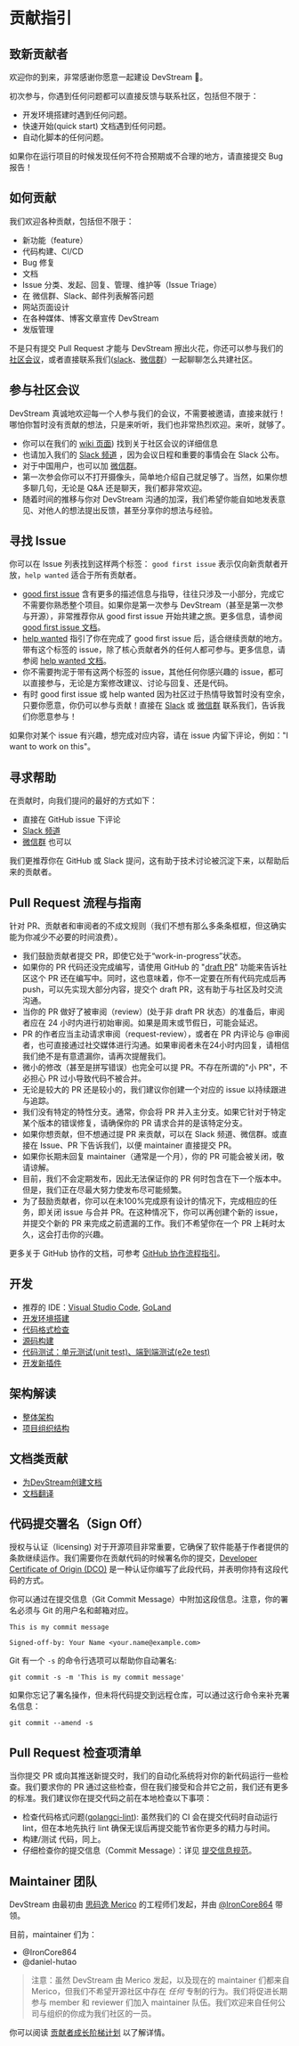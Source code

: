 # 贡献指引

## 致新贡献者
欢迎你的到来，非常感谢你愿意一起建设 DevStream 💖。

初次参与，你遇到任何问题都可以直接反馈与联系社区，包括但不限于：

- 开发环境搭建时遇到任何问题。
- 快速开始(quick start) 文档遇到任何问题。
- 自动化脚本的任何问题。

如果你在运行项目的时候发现任何不符合预期或不合理的地方，请直接提交 Bug 报告！

## 如何贡献
我们欢迎各种贡献，包括但不限于：

- 新功能（feature）
- 代码构建、CI/CD
- Bug 修复
- 文档
- Issue 分类、发起、回复、管理、维护等（Issue Triage）
- 在 微信群、Slack、邮件列表解答问题
- 网站页面设计
- 在各种媒体、博客文章宣传 DevStream
- 发版管理

不是只有提交 Pull Request 才能与 DevStream 擦出火花，你还可以参与我们的 [社区会议](https://github.com/devstream-io/devstream/wiki)，或者直接联系我们([slack](https://cloud-native.slack.com/archives/C03LA2B8K0A)、[微信群](https://raw.githubusercontent.com/devstream-io/devstream/main/docs/images/wechat-group-qr-code.png)）一起聊聊怎么共建社区。

## 参与社区会议
DevStream 真诚地欢迎每一个人参与我们的会议，不需要被邀请，直接来就行！哪怕你暂时没有贡献的想法，只是来听听，我们也非常热烈欢迎。来听，就够了。

- 你可以在我们的 [wiki 页面](https://github.com/devstream-io/devstream/wiki)) 找到关于社区会议的详细信息
- 也请加入我们的 [Slack 频道](https://cloud-native.slack.com/archives/C03LA2B8K0A) ，因为会议日程和重要的事情会在 Slack 公布。
- 对于中国用户，也可以加 [微信群](https://raw.githubusercontent.com/devstream-io/devstream/main/docs/images/wechat-group-qr-code.png)。
- 第一次参会你可以不打开摄像头，简单地介绍自己就足够了。当然，如果你想多聊几句，无论是 Q&A 还是聊天，我们都非常欢迎。
- 随着时间的推移与你对 DevStream 沟通的加深，我们希望你能自如地发表意见、对他人的想法提出反馈，甚至分享你的想法与经验。

## 寻找 Issue
你可以在 Issue 列表找到这样两个标签： `good first issue` 表示仅向新贡献者开放，`help wanted` 适合于所有贡献者。

- [good first issue](https://github.com/devstream-io/devstream/labels/good%20first%20issue) 含有更多的描述信息与指导，往往只涉及一小部分，完成它不需要你熟悉整个项目。如果你是第一次参与 DevStream（甚至是第一次参与开源），非常推荐你从 good first issue 开始共建之旅。更多信息，请参阅 [good first issue 文档](development/git-workflow/good-first-issues.zh.md)。
- [help wanted](https://github.com/devstream-io/devstream/labels/help%20wanted) 指引了你在完成了 good first issue 后，适合继续贡献的地方。带有这个标签的 issue，除了核心贡献者外的任何人都可参与。更多信息，请参阅 [help wanted 文档](development/git-workflow/help-wanted.zh.md)。
- 你不需要拘泥于带有这两个标签的 issue，其他任何你感兴趣的 issue，都可以直接参与，无论是方案修改建议、讨论与回复、还是代码。
- 有时 good first issue 或 help wanted 因为社区过于热情导致暂时没有空余，只要你愿意，你仍可以参与贡献！直接在 [Slack](https://join.slack.com/t/devstream-io/shared_invite/zt-16tb0iwzr-krcFGYRN7~Vv1suGZjdv4) 或 [微信群](https://raw.githubusercontent.com/devstream-io/devstream/main/docs/images/wechat-group-qr-code.png) 联系我们，告诉我们你愿意参与！

如果你对某个 issue 有兴趣，想完成对应内容，请在 issue 内留下评论，例如："I want to work on this"。

## 寻求帮助
在贡献时，向我们提问的最好的方式如下：

- 直接在 GitHub issue 下评论
- [Slack 频道](https://cloud-native.slack.com/archives/C03LA2B8K0A)
- [微信群](https://raw.githubusercontent.com/devstream-io/devstream/main/docs/images/wechat-group-qr-code.png) 也可以

我们更推荐你在 GitHub 或 Slack 提问，这有助于技术讨论被沉淀下来，以帮助后来的贡献者。

## Pull Request 流程与指南
针对 PR、贡献者和审阅者的不成文规则（我们不想有那么多条条框框，但这确实能为你减少不必要的时间浪费）。

- 我们鼓励贡献者提交 PR，即使它处于“work-in-progress”状态。
- 如果你的 PR 代码还没完成编写，请使用 GitHub 的 "[draft PR](https://github.blog/2019-02-14-introducing-draft-pull-requests/)" 功能来告诉社区这个 PR 还在编写中。同时，这也意味着，你不一定要在所有代码完成后再 push，可以先实现大部分内容，提交个 draft PR，这有助于与社区及时交流沟通。
- 当你的 PR 做好了被审阅（review）(处于非 draft PR 状态）的准备后，审阅者应在 24 小时内进行初始审阅。如果是周末或节假日，可能会延迟。
- PR 的作者应当主动请求审阅（request-review），或者在 PR 内评论与 @审阅者，也可直接通过社交媒体进行沟通。如果审阅者未在24小时内回复，请相信我们绝不是有意遗漏你，请再次提醒我们。
- 微小的修改（甚至是拼写错误）也完全可以提 PR。不存在所谓的"小 PR"，不必担心 PR 过小导致代码不被合并。
- 无论是较大的 PR 还是较小的，我们建议你创建一个对应的 issue 以持续跟进与追踪。
- 我们没有特定的特性分支。通常，你会将 PR 并入主分支。如果它针对于特定某个版本的错误修复，请确保你的 PR 请求合并的是该特定分支。
- 如果你想贡献，但不想通过提 PR 来贡献，可以在 Slack 频道、微信群。或直接在 Issue、PR 下告诉我们，以便 maintainer 直接提交 PR。
- 如果你长期未回复 maintainer（通常是一个月），你的 PR 可能会被关闭，敬请谅解。
- 目前，我们不会定期发布，因此无法保证你的 PR 何时包含在下一个版本中。但是，我们正在尽最大努力使发布尽可能频繁。
- 为了鼓励贡献者，你可以在未100%完成原有设计的情况下，完成相应的任务，即关闭 issue 与合并 PR。在这种情况下，你可以再创建个新的 issue，并提交个新的 PR 来完成之前遗漏的工作。我们不希望你在一个 PR 上耗时太久，这会打击你的兴趣。

更多关于 GitHub 协作的文档，可参考 [GitHub 协作流程指引](./development/git-workflow/git-workflow.md)。

## 开发

- 推荐的 IDE：[Visual Studio Code](https://code.visualstudio.com/), [GoLand](https://www.jetbrains.com/go/)
- [开发环境搭建](./development/dev/dev-env-setup.zh.md)
- [代码格式检查](./development/dev/lint.zh.md)
- [源码构建](./development/dev/build.zh.md)
- [代码测试：单元测试(unit test)、端到端测试(e2e test)](./development/dev/test.zh.md)
- [开发新插件](./development/dev/creating-a-plugin.zh.md)

## 架构解读

- [整体架构](development/architecture.zh.md)
- [项目组织结构](development/project-layout.zh.md)

## 文档类贡献

- [为DevStream创建文档](./development/docs-contribution/mkdocs.zh.md)
- [文档翻译](./development/docs-contribution/translation.zh.md)

## 代码提交署名（Sign Off）

授权与认证（licensing) 对于开源项目非常重要，它确保了软件能基于作者提供的条款继续运作。我们需要你在贡献代码的时候署名你的提交，[Developer Certificate of Origin (DCO)](https://developercertificate.org/) 是一种认证你编写了此段代码，并表明你持有这段代码的方式。

你可以通过在提交信息（Git Commit Message）中附加这段信息。注意，你的署名必须与 Git 的用户名和邮箱对应。

    This is my commit message

    Signed-off-by: Your Name <your.name@example.com>

Git 有一个 `-s` 的命令行选项可以帮助你自动署名:

    git commit -s -m 'This is my commit message'

如果你忘记了署名操作，但未将代码提交到远程仓库，可以通过这行命令来补充署名信息：

    git commit --amend -s 

## Pull Request 检查项清单

当你提交 PR 或向其推送新提交时，我们的自动化系统将对你的新代码运行一些检查。我们要求你的 PR 通过这些检查，但在我们接受和合并它之前，我们还有更多的标准。我们建议你在提交代码之前在本地检查以下事项：

- 检查代码格式问题([golangci-lint](https://github.com/golangci/golangci-lint)): 虽然我们的 CI 会在提交代码时自动运行 lint，但在本地先执行 lint 确保无误后再提交能节省你更多的精力与时间。
- 构建/测试 代码，同上。
- 仔细检查你的提交信息（Commit Message）：详见 [提交信息规范](./development/git-workflow/commit-messages.zh.md)。

## Maintainer 团队

DevStream 由最初由 [思码逸 Merico](https://www.crunchbase.com/organization/merico) 的工程师们发起，并由 [@IronCore864](https://github.com/ironcore864) 带领。

目前，maintainer 们为：

- @IronCore864
- @daniel-hutao

> 注意：虽然 DevStream 由 Merico 发起，以及现在的 maintainer 们都来自 Merico，但我们不希望开源社区中存在 _任何_ 专制的行为。我们将促进长期参与 member 和 reviewer 们加入 maintainer 队伍。我们欢迎来自任何公司与组织的你成为我们社区的一员。

你可以阅读 [贡献者成长阶梯计划](https://docs.devstream.io/en/latest/contributor_ladder.zh/) 以了解详情。
